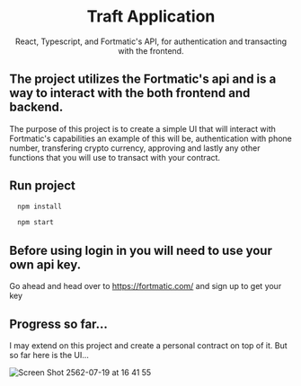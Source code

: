 
<h1 align="center">
  Traft Application
 </h1>

 <p align="center">
React, Typescript, and Fortmatic's API, for authentication and transacting with the frontend.
</p>

## The project utilizes the Fortmatic's api and is a way to interact with the both frontend and backend.

The purpose of this project is to create a simple UI that will interact with Fortmatic's capabilities an example of this will be, authentication with phone number, transfering crypto currency, approving and lastly any other functions that you will use to transact with your contract.

## Run project

```typescript
  npm install
```

```typescript
  npm start
```

## Before using login in you will need to use your own api key.

Go ahead and head over to https://fortmatic.com/ and sign up to get your key

## Progress so far...

I may extend on this project and create a personal contract on top of it. But so far here is the UI...

![Screen Shot 2562-07-19 at 16 41 55](https://user-images.githubusercontent.com/35783824/61526213-367a6600-aa44-11e9-9778-01810703666b.png)
